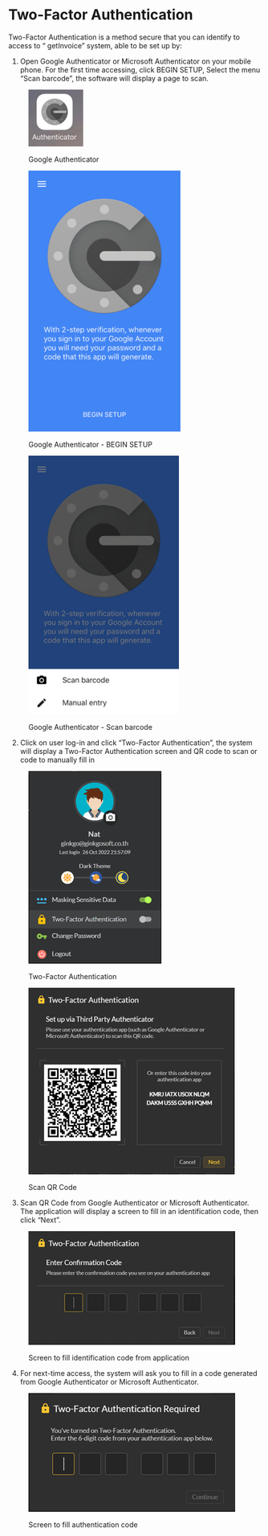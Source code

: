 # Two-Factor Authentication

Two-Factor Authentication is a method secure that you can identify to access to “ getInvoice” system, able to be set up by:

1. Open Google Authenticator or Microsoft Authenticator on your mobile phone. For the first time accessing, click BEGIN SETUP, Select the menu “Scan barcode”, the software will display a page to scan.

<figure><img src="../.gitbook/assets/image (26).png" alt=""><figcaption><p>Google Authenticator</p></figcaption></figure>

<figure><img src="../.gitbook/assets/image (18).png" alt=""><figcaption><p>Google Authenticator - BEGIN SETUP</p></figcaption></figure>

<figure><img src="../.gitbook/assets/image (3).png" alt=""><figcaption><p>Google Authenticator - Scan barcode</p></figcaption></figure>

2. Click on user log-in and click “Two-Factor Authentication”, the system will display a Two-Factor Authentication screen and QR code to scan or code to manually fill in

<figure><img src="../.gitbook/assets/image (5).png" alt=""><figcaption><p>Two-Factor Authentication</p></figcaption></figure>

<figure><img src="../.gitbook/assets/image (28).png" alt=""><figcaption><p>Scan QR Code</p></figcaption></figure>

3. Scan QR Code from Google Authenticator or Microsoft Authenticator. The application will display a screen to fill in an identification code, then click “Next”.

<figure><img src="../.gitbook/assets/image (17).png" alt=""><figcaption><p>Screen to fill identification code from application</p></figcaption></figure>

4. For next-time access, the system will ask you to fill in a code generated from Google Authenticator or Microsoft Authenticator.

<figure><img src="../.gitbook/assets/image (21).png" alt=""><figcaption><p>Screen to fill authentication code</p></figcaption></figure>
